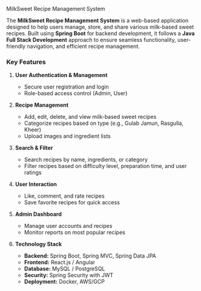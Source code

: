 MilkSweet Recipe Management System

The **MilkSweet Recipe Management System** is a web-based application designed to help users manage, store, and share various milk-based sweet recipes. Built using **Spring Boot** for backend development, it follows a **Java Full Stack Development** approach to ensure seamless functionality, user-friendly navigation, and efficient recipe management.  

### **Key Features**  
1. **User Authentication & Management**  
   - Secure user registration and login  
   - Role-based access control (Admin, User)  

2. **Recipe Management**  
   - Add, edit, delete, and view milk-based sweet recipes  
   - Categorize recipes based on type (e.g., Gulab Jamun, Rasgulla, Kheer)  
   - Upload images and ingredient lists  

3. **Search & Filter**  
   - Search recipes by name, ingredients, or category  
   - Filter recipes based on difficulty level, preparation time, and user ratings  

4. **User Interaction**  
   - Like, comment, and rate recipes  
   - Save favorite recipes for quick access  

5. **Admin Dashboard**  
   - Manage user accounts and recipes  
   - Monitor reports on most popular recipes  

6. **Technology Stack**  
   - **Backend:** Spring Boot, Spring MVC, Spring Data JPA  
   - **Frontend:** React.js / Angular  
   - **Database:** MySQL / PostgreSQL  
   - **Security:** Spring Security with JWT  
   - **Deployment:** Docker, AWS/GCP  

